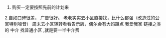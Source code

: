 1. 购买一定要按照先前的计划来

2.自如口碑很差， 广告很好。 老老实实去小区直接找，比什么都强（改造过的公寓特别噪音）
周末去小区转转看看告示牌，偶尔会有大妈蹲点
我爱我家 链接之类的 中介 找普通小区 ,就是要一半中介费
